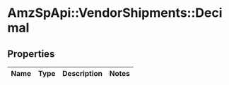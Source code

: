 # AmzSpApi::VendorShipments::Decimal

## Properties
Name | Type | Description | Notes
------------ | ------------- | ------------- | -------------

